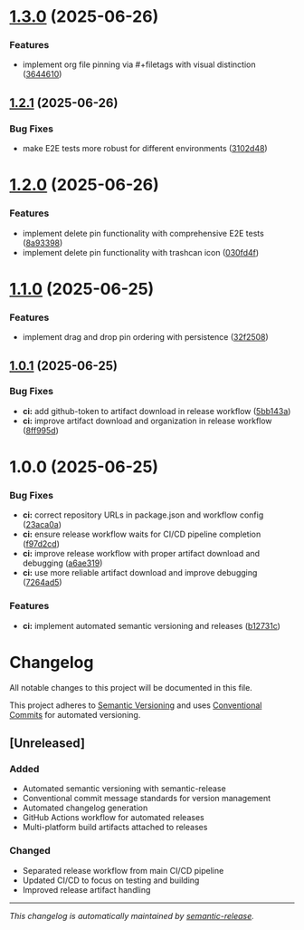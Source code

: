 # [1.3.0](https://github.com/fullofcaffeine/EspressoBar/compare/v1.2.1...v1.3.0) (2025-06-26)


### Features

* implement org file pinning via #+filetags with visual distinction ([3644610](https://github.com/fullofcaffeine/EspressoBar/commit/3644610c7e7acdae552e6ec7f007b5dbbd889bdb))

## [1.2.1](https://github.com/fullofcaffeine/EspressoBar/compare/v1.2.0...v1.2.1) (2025-06-26)


### Bug Fixes

* make E2E tests more robust for different environments ([3102d48](https://github.com/fullofcaffeine/EspressoBar/commit/3102d480741ceb00838cb8adbd921d21169357e5))

# [1.2.0](https://github.com/fullofcaffeine/EspressoBar/compare/v1.1.0...v1.2.0) (2025-06-26)


### Features

* implement delete pin functionality with comprehensive E2E tests ([8a93398](https://github.com/fullofcaffeine/EspressoBar/commit/8a933987c166d462a3b8ed92ce8679328f5240eb))
* implement delete pin functionality with trashcan icon ([030fd4f](https://github.com/fullofcaffeine/EspressoBar/commit/030fd4f2486cad1193e1dca3887eebb0afe77e04))

# [1.1.0](https://github.com/fullofcaffeine/EspressoBar/compare/v1.0.1...v1.1.0) (2025-06-25)


### Features

* implement drag and drop pin ordering with persistence ([32f2508](https://github.com/fullofcaffeine/EspressoBar/commit/32f2508daeec4b6aac7b113e80b8c31455a1717f))

## [1.0.1](https://github.com/fullofcaffeine/EspressoBar/compare/v1.0.0...v1.0.1) (2025-06-25)


### Bug Fixes

* **ci:** add github-token to artifact download in release workflow ([5bb143a](https://github.com/fullofcaffeine/EspressoBar/commit/5bb143a30a2976872bbe04336ff19102c280c880))
* **ci:** improve artifact download and organization in release workflow ([8ff995d](https://github.com/fullofcaffeine/EspressoBar/commit/8ff995ddb9489b60e63707e854636b0e3ee6a59d))

# 1.0.0 (2025-06-25)


### Bug Fixes

* **ci:** correct repository URLs in package.json and workflow config ([23aca0a](https://github.com/fullofcaffeine/EspressoBar/commit/23aca0ac91f4de96282e452e4d814836d45b3c1f))
* **ci:** ensure release workflow waits for CI/CD pipeline completion ([f97d2cd](https://github.com/fullofcaffeine/EspressoBar/commit/f97d2cd4eb20ab76140f5952750c9614000b464e))
* **ci:** improve release workflow with proper artifact download and debugging ([a6ae319](https://github.com/fullofcaffeine/EspressoBar/commit/a6ae319c494af2b8ed4a78aa557e19af9366ddab))
* **ci:** use more reliable artifact download and improve debugging ([7264ad5](https://github.com/fullofcaffeine/EspressoBar/commit/7264ad59df29244a33b0ddc829458b9bcc23066b))


### Features

* **ci:** implement automated semantic versioning and releases ([b12731c](https://github.com/fullofcaffeine/EspressoBar/commit/b12731c8f8c868d2260f086da35bde8444836060))

# Changelog

All notable changes to this project will be documented in this file.

This project adheres to [Semantic Versioning](https://semver.org/spec/v2.0.0.html) and uses [Conventional Commits](https://conventionalcommits.org/) for automated versioning.

## [Unreleased]

### Added
- Automated semantic versioning with semantic-release
- Conventional commit message standards for version management
- Automated changelog generation
- GitHub Actions workflow for automated releases
- Multi-platform build artifacts attached to releases

### Changed
- Separated release workflow from main CI/CD pipeline
- Updated CI/CD to focus on testing and building
- Improved release artifact handling

---

*This changelog is automatically maintained by [semantic-release](https://github.com/semantic-release/semantic-release).*
